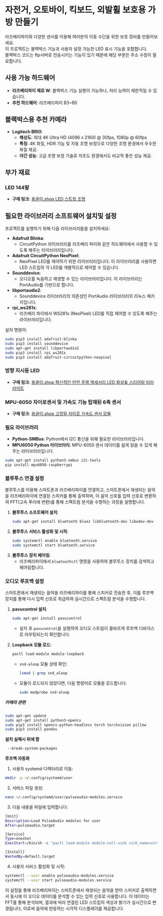 # 자전거, 오토바이, 킥보드, 외발휠 보호용 가방 만들기

라즈베리파이와 다양한 센서를 이용해 여러분의 이동 수단을 위한 보호 장비를 만들어보세요.  
이 프로젝트는 블랙박스 기능과 사용자 설정 가능한 LED 표시 기능을 포함합니다.  
블랙박스 코드는 ftp서버로 전송시키는 기능이 있기 때문에 해당 부분은 주소 수정이 필요합니다.

## 사용 가능 하드웨어

- **라즈베리파이 제로 W**: 블랙박스 기능 실행이 가능하나, 처리 능력이 제한적일 수 있습니다.
- **추천 하드웨어**: 라즈베리파이 B3~B5

## 블랙박스용 추천 카메라

- **Logitech BRIO**:
  - **해상도**: 최대 4K Ultra HD (4096 x 2160) @ 30fps, 1080p @ 60fps
  - **특징**: 4K 화질, HDR 기능 및 자동 조명 보정으로 다양한 조명 환경에서 우수한 화질 제공.
  - **야간 성능**: 고급 조명 보정 기술로 저조도 환경에서도 비교적 좋은 성능 제공.

## 부가 재료

### LED 144발

- **구매 링크**: [용굴이.shop LED 스트립 조명](https://용굴이.shop/product/led-스트립-조명/99/category/76/display/1/)

## 필요한 라이브러리 소프트웨어 설치및 설정

프로젝트를 실행하기 위해 다음 라이브러리들을 설치하세요:

- **Adafruit Blinka**:
  - CircuitPython 라이브러리를 라즈베리 파이와 같은 하드웨어에서 사용할 수 있도록 해주는 라이브러리입니다.
- **Adafruit CircuitPython NeoPixel**:
  - NeoPixel LED를 제어하기 위한 라이브러리입니다. 이 라이브러리를 사용하면 LED 스트립의 각 LED를 개별적으로 제어할 수 있습니다.
- **Sounddevice**:
  - 오디오를 녹음하고 재생할 수 있는 라이브러리입니다. 이 라이브러리는 PortAudio를 기반으로 합니다.
- **libportaudio2**:
  - Sounddevice 라이브러리의 의존성인 PortAudio 라이브러리의 리눅스 패키지입니다.
- **rpi_ws281x**:
  - 라즈베리 파이에서 WS281x (NeoPixel) LED를 직접 제어할 수 있도록 해주는 라이브러리입니다.

설치 명령어:

```bash
sudo pip3 install adafruit-blinka
sudo pip3 install sounddevice
sudo apt-get install libportaudio2
sudo pip3 install rpi_ws281x
sudo pip3 install adafruit-circuitpython-neopixel

   ```

### 방향 지시등 LED

- **구매 링크**: [용굴이.shop 혁신적인 안전 주행 액세서리 LED 화살표 스티어링 미러 라이트](https://용굴이.shop/product/혁신적인-안전-주행-액세서리-led-화살표-스티어링-미러-라이트-33smd-노란색-차량-방향-지시등/120/category/76/display/1/)

### MPU-6050 자이로센서 및 가속도 기능 탑재된 6축 센서

- **구매 링크**: [용굴이.shop 고정밀 자이로 가속도 센서 모듈](https://용굴이.shop/product/고정밀-자이로-가속도-센서-모듈/124/category/1/display/3/)

### 필요 라이브러리

- **Python-SMBus**: Python에서 I2C 통신을 위해 필요한 라이브러리입니다.
- **MPU6050 Python 라이브러리**: MPU-6050 센서 데이터를 쉽게 읽을 수 있게 해주는 라이브러리입니다.

```bash
sudo apt-get install python3-smbus i2c-tools
pip install mpu6050-raspberrypi
```

### 블루투스 연결 설정

블루투스를 이용해 스마트폰과 라즈베리파이를 연결하고, 스마트폰에서 재생되는 음악을 라즈베리파이에 연결된 스피커를 통해 출력하며, 이 음악 신호를 입력 신호로 변환하여 FFT(고속 푸리에 변환)를 통해 스펙트럼 분석을 수행하는 과정을 설명합니다.

1. **블루투스 소프트웨어 설치**:
   ```bash
   sudo apt-get install bluetooth bluez libbluetooth-dev libudev-dev
   ```
2. **블루투스 서비스 활성화 및 시작**:
   ```bash
   sudo systemctl enable bluetooth.service
   sudo systemctl start bluetooth.service
   ```
3. **블루투스 장치 페어링**:
   - 라즈베리파이에서 `bluetoothctl` 명령을 사용하여 블루투스 장치를 검색하고 페어링합니다.

### 오디오 루프백 설정

스마트폰에서 재생되는 음악을 라즈베리파이를 통해 스피커로 전송한 후, 이를 루프백 장치를 통해 다시 입력 신호로 취급하여 실시간으로 스펙트럼 분석을 수행합니다.

1. **pavucontrol 설치**:
   ```bash
   sudo apt-get install pavucontrol
   ```
   - 설치 후 `pavucontrol`을 실행하여 오디오 스트림이 올바르게 루프백 디바이스로 라우팅되는지 확인합니다.

2. **Loopback 모듈 로드**:
   ```bash
   pactl load-module module-loopback
   ```
   - `snd-aloop` 모듈 상태 확인:
     ```bash
     lsmod | grep snd_aloop
     ```
   - 모듈이 로드되지 않았다면, 다음 명령어로 모듈을 로드합니다:
     ```bash
     sudo modprobe snd-aloop
     ```

***카메라 관련***
 ```bash

sudo apt-get update
sudo apt-get install python3-opencv
sudo pip3 install opencv-python-headless torch torchvision pillow
sudo pip3 install pandas


```
**설치 실패시 뒤에 함**
```bash
 --break-system-packages
```

**루프백 자동화**
 1. 사용자 systemd 디렉터리로 이동:
```bash
mkdir -p ~/.config/systemd/user
```
 2. 서비스 파일 생성:
```bash
nano ~/.config/systemd/user/pulseaudio-modules.service
```
 3. 다음 내용을 파일에 입력합니다:
```bash
[Unit]
Description=Load PulseAudio modules for user
After=pulseaudio.target

[Service]
Type=oneshot
ExecStart=/bin/sh -c "pactl load-module module-null-sink sink_name=virtual_mic sink_properties=device.description=Virtual_Microphone; pactl load-module module-loopback source=virtual_mic.monitor"

[Install]
WantedBy=default.target
```

 4. 사용자 서비스 활성화 및 시작:
```bash
systemctl --user enable pulseaudio-modules.service
systemctl --user start pulseaudio-modules.service
```



이 설정을 통해 라즈베리파이는 스마트폰에서 재생되는 음악을 받아 스피커로 출력하면서 동시에 이 오디오 데이터를 분석할 수 있는 입력 신호로 사용합니다. 이 데이터는 FFT를 통해 분석되며, 결과에 따라 연결된 LED 스트립의 색상과 밝기가 실시간으로 변경됩니다, 이로써 음악에 반응하는 시각적 디스플레이를 제공합니다.
